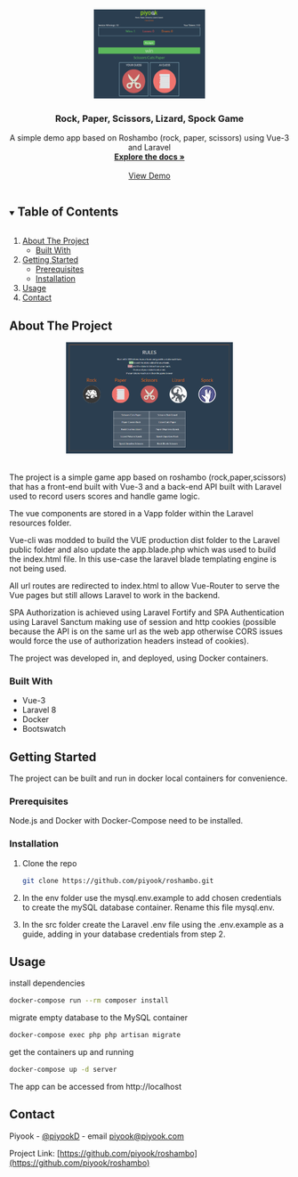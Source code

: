 
<!-- PROJECT LOGO -->
<br />
<p align="center">
  <a href="https://github.com/piyook/roshambo">
    <img src="images/game.png" alt="Logo" width="200" height="160">
  </a>

  <h3 align="center">Rock, Paper, Scissors, Lizard, Spock Game</h3>

  <p align="center">
    A simple demo app based on Roshambo (rock, paper, scissors) using Vue-3 and Laravel
    <br />
    <a href="https://github.com/piyook/roshambo"><strong>Explore the docs »</strong></a>
    <br />
    <br />
    <a href="http://roshambo-lb-637952140.eu-west-2.elb.amazonaws.com/">View Demo</a>
  </p>
</p>



<!-- TABLE OF CONTENTS -->
<details open="open">
  <summary><h2 style="display: inline-block">Table of Contents</h2></summary>
  <ol>
    <li>
      <a href="#about-the-project">About The Project</a>
      <ul>
        <li><a href="#built-with">Built With</a></li>
      </ul>
    </li>
    <li>
      <a href="#getting-started">Getting Started</a>
      <ul>
        <li><a href="#prerequisites">Prerequisites</a></li>
        <li><a href="#installation">Installation</a></li>
      </ul>
    </li>
    <li><a href="#usage">Usage</a></li>
    <li><a href="#contact">Contact</a></li>
  </ol>
</details>



<!-- ABOUT THE PROJECT -->
## About The Project
<p align="center">
 <img src="images/rules.png" alt="Logo" width="300" height="200">
 </p>
 <br>
 The project is a simple game app based on roshambo (rock,paper,scissors) that 
 has a front-end built with Vue-3 and a back-end API built with Laravel used to record users 
 scores and handle game logic. 

 The vue components are stored in a Vapp folder within the Laravel resources folder.

 Vue-cli was modded to build the VUE production dist folder to the Laravel 
 public folder and also update the app.blade.php which was used to build 
 the index.html file. In this use-case the laravel blade templating engine is 
 not being used.
 
 All url routes are redirected to index.html to allow Vue-Router to serve the 
 Vue pages but still allows Laravel to work in the backend.

 SPA Authorization is achieved using Laravel Fortify and SPA Authentication
 using Laravel Sanctum making use of session and http cookies (possible 
 because the API is on the same url as the web app otherwise CORS issues
 would force the use of authorization headers instead of cookies).

 The project was developed in, and deployed, using Docker containers.


### Built With

* Vue-3
* Laravel 8
* Docker
* Bootswatch



## Getting Started

The project can be built and run in docker local containers for convenience.

### Prerequisites

Node.js and Docker with Docker-Compose need to be installed.


### Installation

1. Clone the repo
   ```sh
   git clone https://github.com/piyook/roshambo.git
   ```

2. In the env folder use the mysql.env.example to add chosen credentials to 
create the mySQL database container. Rename this file mysql.env.

3. In the src folder create the Laravel .env file using the .env.example as a guide,
adding in your database credentials from step 2.



## Usage

install dependencies

  ```sh
  docker-compose run --rm composer install
  ``` 

migrate empty database to the MySQL container 

   ```sh
  docker-compose exec php php artisan migrate
  ``` 
  
get the containers up and running

  ```sh
  docker-compose up -d server
  ``` 
The app can be accessed from http://localhost


## Contact

Piyook - [@piyookD](https://twitter.com/piyookD) - email piyook@piyook.com

Project Link: [https://github.com/piyook/roshambo](https://github.com/piyook/roshambo)



